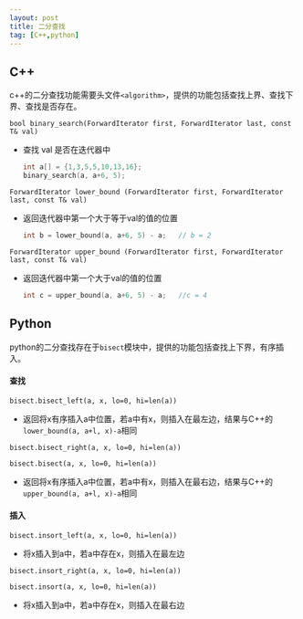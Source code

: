 ```yaml
---
layout: post
title: 二分查找
tag: [C++,python]
---
```


## C++

c++的二分查找功能需要头文件`<algorithm>`，提供的功能包括查找上界、查找下界、查找是否存在。

`bool binary_search(ForwardIterator first, ForwardIterator last, const T& val)`

* 查找 val 是否在迭代器中

  ```c++
  int a[] = {1,3,5,5,10,13,16};
  binary_search(a, a+6, 5);
  ```

  

`ForwardIterator lower_bound (ForwardIterator first, ForwardIterator last, const T& val)`

* 返回迭代器中第一个大于等于val的值的位置

  ```c++
  int b = lower_bound(a, a+6, 5) - a;	// b = 2
  ```



`ForwardIterator upper_bound (ForwardIterator first, ForwardIterator last, const T& val)`

* 返回迭代器中第一个大于val的值的位置

  ```c++
  int c = upper_bound(a, a+6, 5) - a;	//c = 4
  ```



## Python

python的二分查找存在于`bisect`模块中，提供的功能包括查找上下界，有序插入。

#### 查找

`bisect.bisect_left(a, x, lo=0, hi=len(a))`

* 返回将x有序插入a中位置，若a中有x，则插入在最左边，结果与C++的`lower_bound(a, a+l, x)-a`相同

`bisect.bisect_right(a, x, lo=0, hi=len(a))`

`bisect.bisect(a, x, lo=0, hi=len(a))`

* 返回将x有序插入a中位置，若a中有x，则插入在最右边，结果与C++的`upper_bound(a, a+l, x)-a`相同

#### 插入

`bisect.insort_left(a, x, lo=0, hi=len(a))`

* 将x插入到a中，若a中存在x，则插入在最左边

`bisect.insort_right(a, x, lo=0, hi=len(a))`

`bisect.insort(a, x, lo=0, hi=len(a))`

* 将x插入到a中，若a中存在x，则插入在最右边

